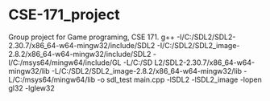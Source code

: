 # CSE-171_project
Group project for Game programing, CSE 171.
g++ -I/C:/SDL2/SDL2-2.30.7/x86_64-w64-mingw32/include/SDL2 -I/C:/SDL2/SDL2_image-2.8.2/x86_64-w64-mingw32/include/SDL2 -I/C:/msys64/mingw64/include/GL -L/C:/SD
L2/SDL2-2.30.7/x86_64-w64-mingw32/lib -L/C:/SDL2/SDL2_image-2.8.2/x86_64-w64-mingw32/lib -L/C:/msys64/mingw64/lib -o sdl_test main.cpp -lSDL2 -lSDL2_image -lopen
gl32 -lglew32

